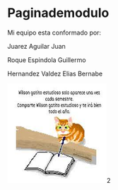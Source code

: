 # Paginademodulo



Mi equipo esta conformado por:


Juarez Aguilar Juan

Roque Espindola Guillermo

Hernandez Valdez Elias Bernabe




<img src="gato.jpeg" alt="">2






